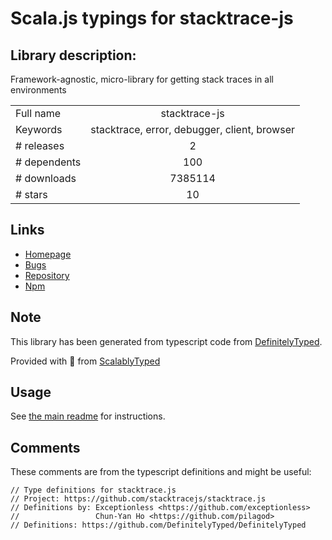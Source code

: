 
# Scala.js typings for stacktrace-js


## Library description:
Framework-agnostic, micro-library for getting stack traces in all environments

|                    |                 |
| ------------------ | :-------------: |
| Full name          | stacktrace-js |
| Keywords           | stacktrace, error, debugger, client, browser |
| # releases         | 2 |
| # dependents       | 100 |
| # downloads        | 7385114 |
| # stars            | 10 |

## Links
- [Homepage](https://www.stacktracejs.com)
- [Bugs](https://github.com/stacktracejs/stacktrace.js/issues)
- [Repository](https://github.com/stacktracejs/stacktrace.js)
- [Npm](https://www.npmjs.com/package/stacktrace-js)
    


## Note
This library has been generated from typescript code from [DefinitelyTyped](https://definitelytyped.org).

Provided with :purple_heart: from [ScalablyTyped](https://github.com/oyvindberg/ScalablyTyped)

## Usage
See [the main readme](../../readme.md) for instructions.

## Comments

These comments are from the typescript definitions and might be useful:
```
// Type definitions for stacktrace.js
// Project: https://github.com/stacktracejs/stacktrace.js
// Definitions by: Exceptionless <https://github.com/exceptionless>
//                 Chun-Yan Ho <https://github.com/pilagod>
// Definitions: https://github.com/DefinitelyTyped/DefinitelyTyped

```

